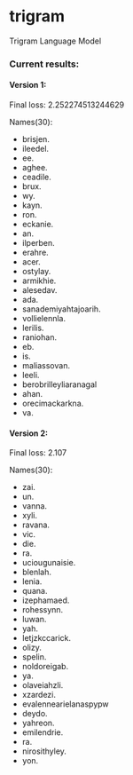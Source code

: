 # trigram
Trigram Language Model

### Current results:
#### Version 1:
  Final loss: 2.252274513244629

  Names(30):
  - brisjen.
  - ileedel.
  - ee.
  - aghee.
  - ceadile.
  - brux.
  - wy.
  - kayn.
  - ron.
  - eckanie.
  - an.
  - ilperben.
  - erahre.
  - acer.
  - ostylay.
  - armikhie.
  - alesedav.
  - ada.
  - sanademiyahtajoarih.
  - vollielennla.
  - lerilis.
  - raniohan.
  - eb.
  - is.
  - maliassovan.
  - leeli.
  - berobrilleyliaranagal
  - ahan.
  - orecimackarkna.
  - va.

#### Version 2:
  Final loss: 2.107

  Names(30):
  - zai.
  - un.
  - vanna.
  - xyli.
  - ravana.
  - vic.
  - die.
  - ra.
  - uciougunaisie.
  - blenlah.
  - lenia.
  - quana.
  - izephamaed.
  - rohessynn.
  - luwan.
  - yah.
  - letjzkccarick.
  - olizy.
  - spelin.
  - noldoreigab.
  - ya.
  - olaveiahzli.
  - xzardezi.
  - evalennearielanaspypw
  - deydo.
  - yahreon.
  - emilendrie.
  - ra.
  - nirosithyley.
  - yon.
